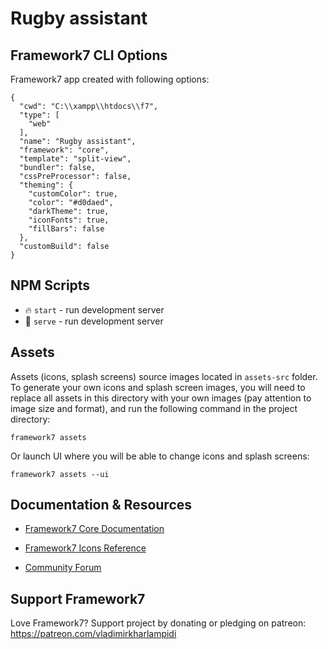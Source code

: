 # Rugby assistant

## Framework7 CLI Options

Framework7 app created with following options:

```
{
  "cwd": "C:\\xampp\\htdocs\\f7",
  "type": [
    "web"
  ],
  "name": "Rugby assistant",
  "framework": "core",
  "template": "split-view",
  "bundler": false,
  "cssPreProcessor": false,
  "theming": {
    "customColor": true,
    "color": "#d0daed",
    "darkTheme": true,
    "iconFonts": true,
    "fillBars": false
  },
  "customBuild": false
}
```

## NPM Scripts

* 🔥 `start` - run development server
* 🔧 `serve` - run development server
## Assets

Assets (icons, splash screens) source images located in `assets-src` folder. To generate your own icons and splash screen images, you will need to replace all assets in this directory with your own images (pay attention to image size and format), and run the following command in the project directory:

```
framework7 assets
```

Or launch UI where you will be able to change icons and splash screens:

```
framework7 assets --ui
```

## Documentation & Resources

* [Framework7 Core Documentation](https://framework7.io/docs/)



* [Framework7 Icons Reference](https://framework7.io/icons/)
* [Community Forum](https://forum.framework7.io)

## Support Framework7

Love Framework7? Support project by donating or pledging on patreon:
https://patreon.com/vladimirkharlampidi